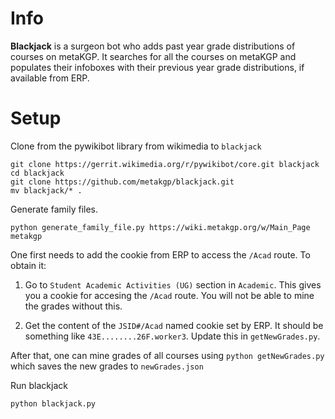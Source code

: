 Info
===
**Blackjack** is a surgeon bot who adds past year grade distributions of courses on metaKGP. It searches for all the courses on metaKGP and populates their infoboxes with their previous year grade distributions, if available from ERP.


Setup
=====

Clone from the pywikibot library from wikimedia to  `blackjack`
```
git clone https://gerrit.wikimedia.org/r/pywikibot/core.git blackjack
cd blackjack
git clone https://github.com/metakgp/blackjack.git
mv blackjack/* .
```

Generate family files.
```
python generate_family_file.py https://wiki.metakgp.org/w/Main_Page metakgp
```

One first needs to add the cookie from ERP to access the `/Acad` route. To obtain it:

1. Go to `Student Academic Activities (UG)` section in `Academic`. This gives you a cookie for accesing the `/Acad` route. You will not be able to mine the grades without this.

2. Get the content of the `JSID#/Acad` named cookie set by ERP. It should be something like `43E........26F.worker3`. Update this in `getNewGrades.py`. 

After that, one can mine grades of all courses using `python getNewGrades.py` which saves the new grades to `newGrades.json`

Run blackjack
```
python blackjack.py
```

